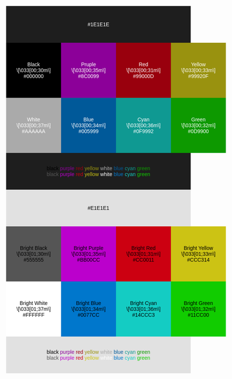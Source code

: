 <style>
* {
margin: 0;
padding: 0;
box-sizing: content-box;
}

.dark {
background-color: #1E1E1E;
height: 500px;
color: white;
}

.light {
background-color: #E1E1E1;
height: 500px;
color: black;
}

.background {
display: table;
height: 100px;
width: 100%
}

body {
/* background-color: #1E1E1E; */
color: white
}

.boxes {
width: 600px;
margin: 0 auto;
display: flex;
flex-wrap: wrap;
}

.box {
width: 150px;
height: 150px;
display: table;
text-align: center;
vertical-align: middle;
}

.dark-label {
width: 100%;
height: 100%;
display: table;
text-align: center;
vertical-align: middle;
}

.light-label {
width: 100%;
height: 100%;
display: table;
text-align: center;
vertical-align: middle;
}

p {
display: table-cell;
vertical-align: middle;
font-family: Arial;
}


.black {
background-color: #000000;
}

.white {
background-color: #AAAAAA;
}

.red {
background-color: #99000D;
}

.green {
background-color: #0D9900;
}

.blue {
background-color: #005999;
}

.cyan {
background-color: #0F9992;
}

.purple {
background-color: #8C0099;
}

.yellow {
background-color: #99920F;
}

.b-black {
background-color: #555555;
}

.b-white {
background-color: #FFFFFF;
}

.b-red {
background-color: #CC0011;
}

.b-green {
background-color: #11CC00;
}

.b-purple {
background-color: #BB00CC;
}

.b-yellow {
background-color: #CCC314;
}

.b-blue {
background-color: #0077CC;
}

.b-cyan {
background-color: #14CCC3;
}

.text-black {
color: #000000;
}

.text-white {
color: #AAAAAA;
}

.text-red {
color: #99000D;
}

.text-green {
color: #0D9900;
}

.text-blue {
color: #005999;
}

.text-cyan {
color: #0F9992;
}

.text-purple {
color: #8C0099;
}

.text-yellow {
color: #99920F;
}


.text-b-black {
color: #555555;
}

.text-b-white {
color: #FFFFFF;
}

.text-b-red {
color: #CC0011;
}

.text-b-green {
color: #11CC00;
}

.text-b-purple {
color: #BB00CC;
}

.text-b-yellow {
color: #CCC314;
}

.text-b-blue {
color: #0077CC;
}

.text-b-cyan {
color: #14CCC3;
}
</style>

<div class="dark">
<div class="background">
<div class="dark-label">
  <p>#1E1E1E</p>
</div>
</div>
<div class="boxes">
<div class="box black">
  <p>
    Black<br>
    \[\033[00;30m\]<br>
    #000000
  </p>
</div>

<div class="box purple">
  <p>
    Pruple<br>
    \[\033[00;35m\]<br>
    #8C0099
  </p>
</div>

<div class="box red">
  <p>
    Red<br>
    \[\033[00;31m\]<br>
    #99000D
  </p>
</div>

<div class="box yellow">
  <p>
    Yellow<br>
    \[\033[00;33m\]<br>
    #99920F
  </p>
</div>

<div class="box white">
  <p>
    White<br>
    \[\033[00;37m\]<br>
    #AAAAAA
  </p>
</div>

<div class="box blue">
  <p>
    Blue<br>
    \[\033[00;34m\]<br>
    #005999
  </p>
</div>

<div class="box cyan">
  <p>
    Cyan<br>
    \[\033[00;36m\]<br>
    #0F9992
  </p>
</div>

<div class="box green">
  <p>
    Green<br>
    \[\033[00;32m\]<br>
    #0D9900
  </p>
</div>
</div>
<div class="background">
<div class="dark-label">
  <p>
    <span class="text-black">black</span>
    <span class="text-purple">purple</span>
    <span class="text-red">red</span>
    <span class="text-yellow">yellow</span>
    <span class="text-white">white</span>
    <span class="text-blue">blue</span>
    <span class="text-cyan">cyan</span>
    <span class="text-green">green</span><br>
    <span class="text-b-black">black</span>
    <span class="text-b-purple">purple</span>
    <span class="text-b-red">red</span>
    <span class="text-b-yellow">yellow</span>
    <span class="text-b-white">white</span>
    <span class="text-b-blue">blue</span>
    <span class="text-b-cyan">cyan</span>
    <span class="text-b-green">green</span>
  </p>
</div>
</div>

<div class="light">
<div class="background">
  <div class="light-label">
    <p>#E1E1E1</p>
  </div>
</div>
<div class="boxes">
  <div class="box b-black">
    <p>
      Bright Black<br>
      \[\033[01;30m\]<br>
      #555555
    </p>
  </div>

  <div class="box b-purple">
    <p>
      Bright Purple<br>
      \[\033[01;35m\]<br>
      #BB00CC
    </p>
  </div>

  <div class="box b-red">
    <p>
      Bright Red<br>
      \[\033[01;31m\]<br>
      #CC0011
    </p>
  </div>

  <div class="box b-yellow">
    <p>
      Bright Yellow<br>
      \[\033[01;33m\]<br>
      #CCC314
    </p>
  </div>

  <div class="box b-white">
    <p>
      Bright White<br>
      \[\033[01;37m\]<br>
      #FFFFFF
    </p>
  </div>

  <div class="box b-blue">
    <p>
      Bright Blue<br>
      \[\033[01;34m\]<br>
      #0077CC
    </p>
  </div>

  <div class="box b-cyan">
    <p>
      Bright Cyan<br>
      \[\033[01;36m\]<br>
      #14CCC3
    </p>
  </div>

  <div class="box b-green">
    <p>
      Bright Green<br>
      \[\033[01;32m\]<br>
      #11CC00
    </p>
  </div>






</div>
<div class="background">
  <div class="light-label">
    <p>
      <span class="text-black">black</span>
      <span class="text-purple">purple</span>
      <span class="text-red">red</span>
      <span class="text-yellow">yellow</span>
      <span class="text-white">white</span>
      <span class="text-blue">blue</span>
      <span class="text-cyan">cyan</span>
      <span class="text-green">green</span><br>
      <span class="text-b-black">black</span>
      <span class="text-b-purple">purple</span>
      <span class="text-b-red">red</span>
      <span class="text-b-yellow">yellow</span>
      <span class="text-b-white">white</span>
      <span class="text-b-blue">blue</span>
      <span class="text-b-cyan">cyan</span>
      <span class="text-b-green">green</span>
    </p>
  </div>
</div>
</div>
